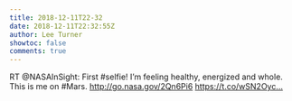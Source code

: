 ```yaml
---
title: 2018-12-11T22-32
date: 2018-12-11T22:32:55Z
author: Lee Turner
showtoc: false
comments: true
---
```


RT @NASAInSight: First #selfie! I’m feeling healthy, energized and whole. This is me on #Mars. http://go.nasa.gov/2Qn6Pi6 https://t.co/wSN2Oyc…

